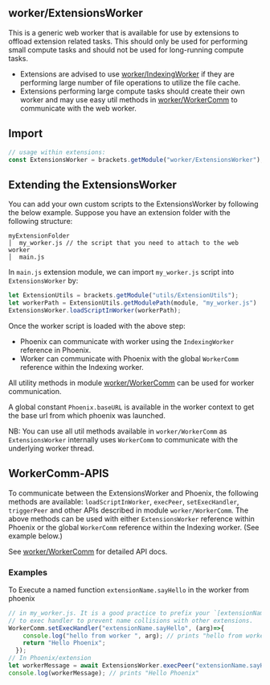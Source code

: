 
<!-- Generated by documentation.js. Update this documentation by updating the source code. -->

## worker/ExtensionsWorker

This is a generic web worker that is available for use by extensions to offload extension related tasks. This
should only be used for performing small compute tasks and should not be used for long-running compute tasks.

*   Extensions are advised to use [worker/IndexingWorker][1] if they are performing large number of
    file operations to utilize the file cache.
*   Extensions performing large compute tasks should create their own worker and may use easy util methods in
    [worker/WorkerComm][2] to communicate with the web worker.

## Import

```js
// usage within extensions:
const ExtensionsWorker = brackets.getModule("worker/ExtensionsWorker");
```

## Extending the ExtensionsWorker

You can add your own custom scripts to the ExtensionsWorker by following the below example. Suppose you have an
extension folder with the following structure:

    myExtensionFolder
    │  my_worker.js // the script that you need to attach to the web worker
    │  main.js

In `main.js` extension module, we can import `my_worker.js` script into `ExtensionsWorker` by:

```js
let ExtensionUtils = brackets.getModule("utils/ExtensionUtils");
let workerPath = ExtensionUtils.getModulePath(module, "my_worker.js")
ExtensionsWorker.loadScriptInWorker(workerPath);
```

Once the worker script is loaded with the above step:

*   Phoenix can communicate with worker using the `IndexingWorker` reference in Phoenix.
*   Worker can communicate with Phoenix with the global `WorkerComm` reference within the Indexing worker.

All utility methods in module [worker/WorkerComm][2] can be used for worker communication.

A global constant `Phoenix.baseURL` is available in the worker context to get the base url from which phoenix was
launched.

NB: You can use all util methods available in `worker/WorkerComm` as `ExtensionsWorker` internally uses `WorkerComm`
to communicate with the underlying worker thread.

## WorkerComm-APIS

To communicate between the ExtensionsWorker and Phoenix, the following methods are available:
`loadScriptInWorker`, `execPeer`, `setExecHandler`, `triggerPeer` and other APIs described
in module `worker/WorkerComm`.
The above methods can be used with either `ExtensionsWorker` reference within Phoenix
or the global `WorkerComm` reference within the Indexing worker. (See example below.)

See [worker/WorkerComm][2] for detailed API docs.

### Examples

To Execute a named function `extensionName.sayHello` in the worker from phoenix

```javascript
// in my_worker.js. It is a good practice to prefix your `[extensionName]`
// to exec handler to prevent name collisions with other extensions.
WorkerComm.setExecHandler("extensionName.sayHello", (arg)=>{
    console.log("hello from worker ", arg); // prints "hello from worker phoenix"
    return "Hello Phoenix";
  });
// In Phoenix/extension
let workerMessage = await ExtensionsWorker.execPeer("extensionName.sayHello", "phoenix");
console.log(workerMessage); // prints "Hello Phoenix"
```

[1]: IndexingWorker-API

[2]: WorkerComm-API